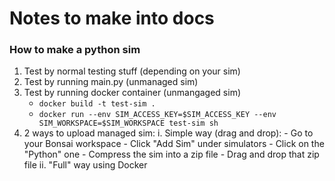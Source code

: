# Notes to make into docs

### How to make a python sim

1. Test by normal testing stuff (depending on your sim)
2. Test by running main.py (unmanaged sim)
3. Test by running docker container (unmangaged sim)
    - `docker build -t test-sim .`
    - `docker run --env SIM_ACCESS_KEY=$SIM_ACCESS_KEY --env SIM_WORKSPACE=$SIM_WORKSPACE test-sim sh`
4. 2 ways to upload managed sim:
    i. Simple way (drag and drop):
        - Go to your Bonsai workspace
        - Click "Add Sim" under simulators
        - Click on the "Python" one
        - Compress the sim into a zip file
        - Drag and drop that zip file
    ii. "Full" way using Docker
